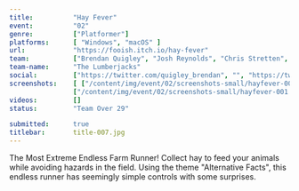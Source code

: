 ```yaml
---
title:          "Hay Fever"
event:          "02"
genre:          ["Platformer"]
platforms:      [ "Windows", "macOS" ]
url:            "https://fooish.itch.io/hay-fever"
team:           ["Brendan Quigley", "Josh Reynolds", "Chris Stretten", "Rob Waite"]
team-name:      "The Lumberjacks"
social:         ["https://twitter.com/quigley_brendan", "", "https://twitter.com/ChrisStretten", "https://twitter.com/ThatRobWaite"]
screenshots:    [ ["/content/img/event/02/screenshots-small/hayfever-000.jpg", "/content/img/event/02/screenshots/hayfever-000.jpg"],
                ["/content/img/event/02/screenshots-small/hayfever-001.jpg", "/content/img/event/02/screenshots/hayfever-001.jpg"] ]
videos:         []
status:         "Team Over 29"

submitted:      true
titlebar:       title-007.jpg
---
```

The Most Extreme Endless Farm Runner! Collect hay to feed your animals while avoiding hazards in the field. Using the theme \"Alternative Facts\", this endless runner has seemingly simple controls with some surprises.